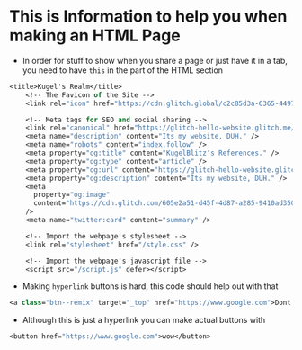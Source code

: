 # This is Information to help you when making an HTML Page

- In order for stuff to show when you share a page or just have it in a tab, you need to have `this` in the <head></head> part of the HTML section

```fs
<title>Kugel's Realm</title>
    <!-- The Favicon of the Site -->
    <link rel="icon" href="https://cdn.glitch.global/c2c85d3a-6365-4497-bf85-2622f8d3112e/Favicon.png?v=1646154464584" />

    <!-- Meta tags for SEO and social sharing -->
    <link rel="canonical" href="https://glitch-hello-website.glitch.me/" />
    <meta name="description" content="Its my website, DUH." />
    <meta name="robots" content="index,follow" />
    <meta property="og:title" content="KugelBlitz's References." />
    <meta property="og:type" content="article" />
    <meta property="og:url" content="https://glitch-hello-website.glitch.me/" />
    <meta property="og:description" content="Its my website, DUH." />
    <meta
      property="og:image"
      content="https://cdn.glitch.com/605e2a51-d45f-4d87-a285-9410ad350515%2Fhello-website-social.png?v=1616712748147"
    />
    <meta name="twitter:card" content="summary" />

    <!-- Import the webpage's stylesheet -->
    <link rel="stylesheet" href="/style.css" />

    <!-- Import the webpage's javascript file -->
    <script src="/script.js" defer></script>
```

- Making `hyperlink` buttons is hard, this code should help out with that

```fs
<a class="btn--remix" target="_top" href="https://www.google.com">Dont click this button!</a>
```
- Although this is just a hyperlink you can make actual buttons with 
```fs
<button href="https://www.google.com">wow</button>
```